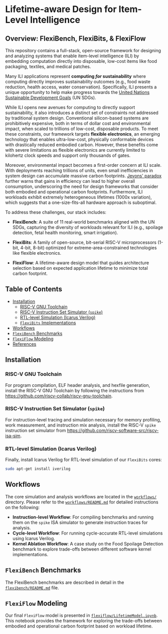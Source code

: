 # Lifetime-aware Design for Item-Level Intelligence
## Overview: FlexiBench, FlexiBits, & FlexiFlow 

This repository contains a full-stack, open-source framework for designing and analyzing systems that enable item-level intelligence (ILI) by embedding computation directly into disposable, low-cost items like food packaging, textiles, and medical patches.

Many ILI applications represent **computing *for* sustainability** where computing directly improves sustainability outcomes (e.g., food waste reduction, health access, water conservation). Specifically, ILI presents a unique opportunity to help make progress towards the [United Nations Sustainable Development Goals](https://sdgs.un.org/goals) (UN SDGs).

While ILI opens new avenues for computing to directly support sustainability, it also introduces a distinct set of constraints not addressed by traditional system design. Conventional silicon-based systems are prohibitively expensive, both in terms of dollar cost and environmental impact, when scaled to trillions of low-cost, disposable products. To meet these constraints, our framework targets **flexible electronics**, an emerging technology that enables ultra-low-cost, physically conformable devices with drastically reduced embodied carbon. However, these benefits come with severe limitations as flexible electronics are currently limited to kilohertz clock speeds and support only thousands of gates.

Moreover, environmental impact becomes a first-order concern at ILI scale. With deployments reaching trillions of units, even small inefficiencies in system design can accumulate massive carbon footprints. [Jevons' paradox](https://www.sciencedirect.com/science/article/pii/S0921800905001084?casa_token=GKhR4Fr7TeMAAAAA:_se9ymzPJtdgDEwh250lnxzMvkxi53SzVfF2ialbQqMwQ_WXsUMMbBp2moyKndKKEfp_ZEfqK-o) further warns that gains in efficiency can lead to higher overall consumption, underscoring the need for design frameworks that consider both embodied and operational carbon footprints. Furthermore, ILI workloads exhibit extremely heterogeneous lifetimes (1000x variation), which suggests that a one-size-fits-all hardware approach is suboptimal.

To address these challenges, our stack includes:

- **FlexiBench**: A suite of 11 real-world benchmarks aligned with the UN SDGs, capturing the diversity of workloads relevant for ILI (e.g., spoilage detection, fetal health monitoring, smart irrigation). 
  
- **FlexiBits**: A family of open-source, bit-serial RISC-V microprocessors (1-bit, 4-bit, 8-bit) optimized for extreme-area-constrained technologies like flexible electronics.

- **FlexiFlow**: A lifetime-aware design model that guides architecture selection based on expected application lifetime to minimize total carbon footprint.

## Table of Contents
- [Installation](#installation)
  - [RISC-V GNU Toolchain](#risc-v-gnu-toolchain)
  - [RISC-V Instruction Set Simulator (`spike`)](#risc-v-instruction-set-simulator-spike)
  - [RTL-level Simulation (Icarus Verilog)](#rtl-level-simulation-icarus-verilog)
  - [`FlexiBits` Implementations](#flexibits-implementations)
- [Workflows](#workflows)
- [`FlexiBench` Benchmarks](#flexibench-benchmarks)
- [`FlexiFlow` Modeling](#flexiflow-modeling)
- [References](#references)

## Installation

### RISC-V GNU Toolchain

For program compilation, ELF header analysis, and hexfile generation, install
the RISC-V GNU Toolchain by following the instructions from
<https://github.com/riscv-collab/riscv-gnu-toolchain>.

### RISC-V Instruction Set Simulator (`spike`)

For instruction-level tracing and simulation necessary for memory profiling,
work measurement, and instruction mix analysis, install the RISC-V `spike`
instruction set simulator from
<https://github.com/riscv-software-src/riscv-isa-sim>.

### RTL-level Simulation (Icarus Verilog)

Finally, install Icarus Verilog for RTL-level simulation of our `FlexiBits`
cores:

```bash
sudo apt-get install iverilog
```

## Workflows

The core simulation and analysis workflows are located in the [`workflows/`](./workflows) directory. Please refer to the [`workflows/README.md`](./workflows/README.md) for detailed instructions on the following:

- **Instruction-level Workflow**: For compiling benchmarks and running them on the `spike` ISA simulator to generate instruction traces for analysis.
- **Cycle-level Workflow**: For running cycle-accurate RTL-level simulations using Icarus Verilog.
- **Kernel Ablation Workflow**: A case study on the Food Spoilage Detection benchmark to explore trade-offs between different software kernel implementations.

## `FlexiBench` Benchmarks

The FlexiBench benchmarks are described in detail in the
[`flexibench/README.md`](./flexibench/README.md) file.

## `FlexiFlow` Modeling

Our final `FlexiFlow` model is presented in
[`flexiflow/LifetimeModel.ipynb`](./flexiflow/LifetimeModel.ipynb). This
notebook provides the framework for exploring the trade-offs between embodied
and operational carbon footprint based on workload lifetime.